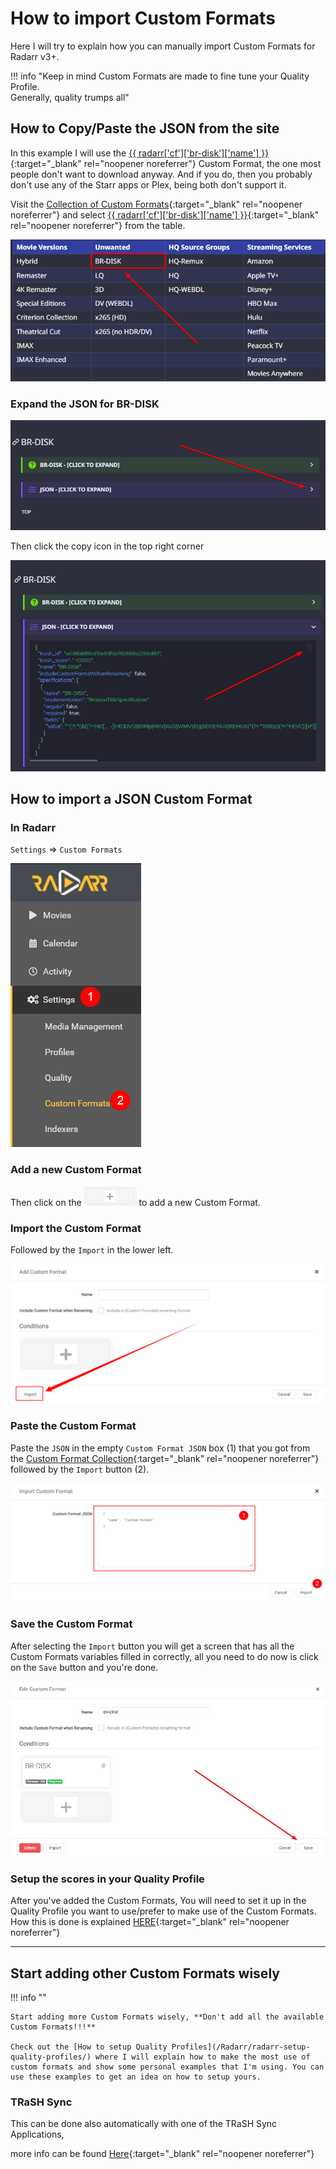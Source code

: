# How to import Custom Formats

Here I will try to explain how you can manually import Custom Formats for Radarr v3+.

!!! info "Keep in mind Custom Formats are made to fine tune your Quality Profile.<br>Generally, quality trumps all"

## How to Copy/Paste the JSON from the site

In this example I will use the [{{ radarr['cf']['br-disk']['name'] }}](/Radarr/Radarr-collection-of-custom-formats/#br-disk){:target="_blank" rel="noopener noreferrer"} Custom Format, the one most people don't want to download anyway. And if you do, then you probably don't use any of the Starr apps or Plex, being both don't support it.

Visit the [Collection of Custom Formats](/Radarr/Radarr-collection-of-custom-formats/){:target="_blank" rel="noopener noreferrer"} and select [{{ radarr['cf']['br-disk']['name'] }}](/Radarr/Radarr-collection-of-custom-formats/#br-disk){:target="_blank" rel="noopener noreferrer"} from the table.

![cf-table-select-brdisk](images/cf-table-select-brdisk.png)

### Expand the JSON for BR-DISK

![cf-json-expand](images/cf-json-expand.png)

Then click the copy icon in the top right corner

![cf-json-copy-paste](images/cf-json-copy-paste.png)

## How to import a JSON Custom Format

### In Radarr

`Settings` => `Custom Formats`

![cf-settings-cf](images/cf-settings-cf.png)

### Add a new Custom Format

Then click on the ![cf-plus-add-small](images/cf-plus-add-small.png) to add a new Custom Format.

### Import the Custom Format

Followed by the `Import` in the lower left.

![cf-import](images/cf-import.png)

### Paste the Custom Format

Paste the `JSON` in the empty `Custom Format JSON` box (1) that you got from the [Custom Format Collection](/Radarr/Radarr-collection-of-custom-formats/){:target="_blank" rel="noopener noreferrer"} followed by the `Import` button (2).

![cf-import-cf](images/cf-import-cf.png)

### Save the Custom Format

After selecting the `Import` button you will get a screen that has all the Custom Formats variables filled in correctly,
all you need to do now is click on the `Save` button and you're done.

![cf-import-done](images/cf-import-done.png)

### Setup the scores in your Quality Profile

After you've added the Custom Formats, You will need to set it up in the Quality Profile you want to use/prefer to make use of the Custom Formats.
How this is done is explained [HERE](/Radarr/radarr-setup-quality-profiles/#basics){:target="_blank" rel="noopener noreferrer"}

------

## Start adding other Custom Formats wisely

!!! info ""

    Start adding more Custom Formats wisely, **Don't add all the available Custom Formats!!!**

    Check out the [How to setup Quality Profiles](/Radarr/radarr-setup-quality-profiles/) where I will explain how to make the most use of custom formats and show some personal examples that I'm using. You can use these examples to get an idea on how to setup yours.

### TRaSH Sync

This can be done also automatically with one of the TRaSH Sync Applications,

more info can be found [Here](/Guide-Sync/){:target="_blank" rel="noopener noreferrer"}

